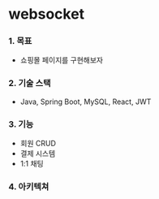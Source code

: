 # websocket

### 1. 목표
- 쇼핑몰 페이지를 구현해보자

### 2. 기술 스택
- Java, Spring Boot, MySQL, React, JWT

### 3. 기능
- 회원 CRUD
- 결제 시스템
- 1:1 채팅

### 4. 아키텍쳐

